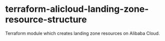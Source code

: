 # terraform-alicloud-landing-zone-resource-structure
Terraform module which creates landing zone resources on Alibaba Cloud.
